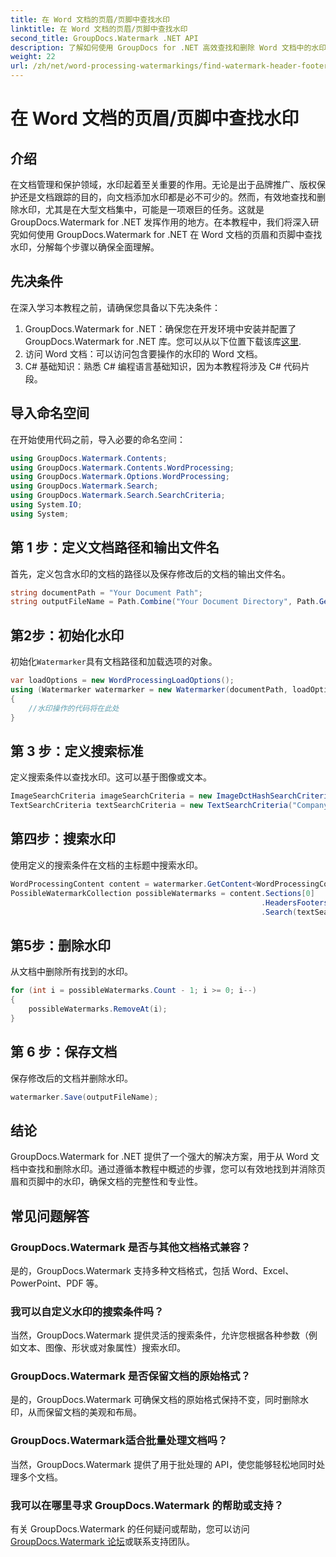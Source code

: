 ```yaml
---
title: 在 Word 文档的页眉/页脚中查找水印
linktitle: 在 Word 文档的页眉/页脚中查找水印
second_title: GroupDocs.Watermark .NET API
description: 了解如何使用 GroupDocs for .NET 高效查找和删除 Word 文档中的水印，确保文档的完整性和专业性。
weight: 22
url: /zh/net/word-processing-watermarkings/find-watermark-header-footer-word-docs/
---
```


# 在 Word 文档的页眉/页脚中查找水印

## 介绍
在文档管理和保护领域，水印起着至关重要的作用。无论是出于品牌推广、版权保护还是文档跟踪的目的，向文档添加水印都是必不可少的。然而，有效地查找和删除水印，尤其是在大型文档集中，可能是一项艰巨的任务。这就是 GroupDocs.Watermark for .NET 发挥作用的地方。在本教程中，我们将深入研究如何使用 GroupDocs.Watermark for .NET 在 Word 文档的页眉和页脚中查找水印，分解每个步骤以确保全面理解。
## 先决条件
在深入学习本教程之前，请确保您具备以下先决条件：
1. GroupDocs.Watermark for .NET：确保您在开发环境中安装并配置了 GroupDocs.Watermark for .NET 库。您可以从以下位置下载该库[这里](https://releases.groupdocs.com/Watermark/net/).
2. 访问 Word 文档：可以访问包含要操作的水印的 Word 文档。
3. C# 基础知识：熟悉 C# 编程语言基础知识，因为本教程将涉及 C# 代码片段。
## 导入命名空间
在开始使用代码之前，导入必要的命名空间：
```csharp
using GroupDocs.Watermark.Contents;
using GroupDocs.Watermark.Contents.WordProcessing;
using GroupDocs.Watermark.Options.WordProcessing;
using GroupDocs.Watermark.Search;
using GroupDocs.Watermark.Search.SearchCriteria;
using System.IO;
using System;
```
## 第 1 步：定义文档路径和输出文件名
首先，定义包含水印的文档的路径以及保存修改后的文档的输出文件名。
```csharp
string documentPath = "Your Document Path";
string outputFileName = Path.Combine("Your Document Directory", Path.GetFileName(documentPath));
```
## 第2步：初始化水印
初始化`Watermarker`具有文档路径和加载选项的对象。
```csharp
var loadOptions = new WordProcessingLoadOptions();
using (Watermarker watermarker = new Watermarker(documentPath, loadOptions))
{
    //水印操作的代码将在此处
}
```
## 第 3 步：定义搜索标准
定义搜索条件以查找水印。这可以基于图像或文本。
```csharp
ImageSearchCriteria imageSearchCriteria = new ImageDctHashSearchCriteria(Constants.LogoPng);
TextSearchCriteria textSearchCriteria = new TextSearchCriteria("Company Name");
```
## 第四步：搜索水印
使用定义的搜索条件在文档的主标题中搜索水印。
```csharp
WordProcessingContent content = watermarker.GetContent<WordProcessingContent>();
PossibleWatermarkCollection possibleWatermarks = content.Sections[0]
                                                        .HeadersFooters[OfficeHeaderFooterType.HeaderPrimary]
                                                        .Search(textSearchCriteria.Or(imageSearchCriteria));
```
## 第5步：删除水印
从文档中删除所有找到的水印。
```csharp
for (int i = possibleWatermarks.Count - 1; i >= 0; i--)
{
    possibleWatermarks.RemoveAt(i);
}
```
## 第 6 步：保存文档
保存修改后的文档并删除水印。
```csharp
watermarker.Save(outputFileName);
```

## 结论
GroupDocs.Watermark for .NET 提供了一个强大的解决方案，用于从 Word 文档中查找和删除水印。通过遵循本教程中概述的步骤，您可以有效地找到并消除页眉和页脚中的水印，确保文档的完整性和专业性。
## 常见问题解答
### GroupDocs.Watermark 是否与其他文档格式兼容？
是的，GroupDocs.Watermark 支持多种文档格式，包括 Word、Excel、PowerPoint、PDF 等。
### 我可以自定义水印的搜索条件吗？
当然，GroupDocs.Watermark 提供灵活的搜索条件，允许您根据各种参数（例如文本、图像、形状或对象属性）搜索水印。
### GroupDocs.Watermark 是否保留文档的原始格式？
是的，GroupDocs.Watermark 可确保文档的原始格式保持不变，同时删除水印，从而保留文档的美观和布局。
### GroupDocs.Watermark适合批量处理文档吗？
当然，GroupDocs.Watermark 提供了用于批处理的 API，使您能够轻松地同时处理多个文档。
### 我可以在哪里寻求 GroupDocs.Watermark 的帮助或支持？
有关 GroupDocs.Watermark 的任何疑问或帮助，您可以访问[GroupDocs.Watermark 论坛](https://forum.groupdocs.com/c/watermark/19)或联系支持团队。